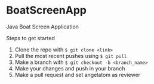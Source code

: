 # BoatScreenApp
Java Boat Screen Application

Steps to get started
1. Clone the repo with ```$ git clone <link>```
2. Pull the most recent pushes using ```$ git pull```
3. Make a branch with ```$ git checkout -b <branch_name>``` 
5. Make your changes and push in your branch
6. Make a pull request and set angelatom as reviewer

